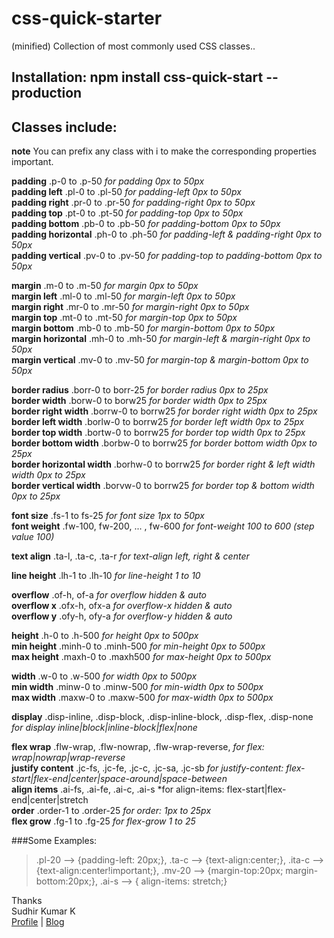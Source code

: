 # css-quick-starter
(minified) Collection of most commonly used CSS classes..   

## Installation: npm install css-quick-start --production   
## Classes include:   

  **note** You can prefix any class with i to make the corresponding properties important.   

  **padding** .p-0 to .p-50 *for padding 0px to 50px*   
  **padding left** .pl-0 to .pl-50 *for padding-left 0px to 50px*   
  **padding right** .pr-0 to .pr-50 *for padding-right 0px to 50px*   
  **padding top** .pt-0 to .pt-50 *for padding-top 0px to 50px*   
  **padding bottom** .pb-0 to .pb-50 *for padding-bottom 0px to 50px*   
  **padding horizontal** .ph-0 to .ph-50 *for padding-left & padding-right 0px to 50px*   
  **padding vertical** .pv-0 to .pv-50 *for padding-top to padding-bottom 0px to 50px*   

  **margin** .m-0 to .m-50 *for margin 0px to 50px*   
  **margin left** .ml-0 to .ml-50 *for margin-left 0px to 50px*   
  **margin right** .mr-0 to .mr-50 *for margin-right 0px to 50px*   
  **margin top** .mt-0 to .mt-50 *for margin-top 0px to 50px*   
  **margin bottom** .mb-0 to .mb-50 *for margin-bottom 0px to 50px*   
  **margin horizontal** .mh-0 to .mh-50 *for margin-left & margin-right 0px to 50px*   
  **margin vertical** .mv-0 to .mv-50 *for margin-top & margin-bottom 0px to 50px*   

  **border radius** .borr-0 to borr-25 *for border radius 0px to 25px*   
  **border width** .borw-0 to borw25 *for border width 0px to 25px*   
  **border right width** .borrw-0 to borrw25 *for border right width 0px to 25px*    
  **border left width** .borlw-0 to borrw25 *for border left width 0px to 25px*    
  **border top width** .bortw-0 to borrw25 *for border top width 0px to 25px*    
  **border bottom width** .borbw-0 to borrw25 *for border bottom width 0px to 25px*    
  **border horizontal width** .borhw-0 to borrw25 *for border right  & left width width 0px to 25px*    
  **border vertical width** .borvw-0 to borrw25 *for border top & bottom width 0px to 25px*    

  **font size** .fs-1 to fs-25 *for font size 1px to 50px*   
  **font weight** .fw-100, fw-200, ... , fw-600 *for font-weight 100 to 600 (step value 100)*   

  **text align** .ta-l, .ta-c, .ta-r *for text-align left, right & center*   

  **line height** .lh-1 to .lh-10 *for line-height 1 to 10*   

  **overflow** .of-h, of-a *for overflow hidden & auto*   
  **overflow x** .ofx-h, ofx-a *for overflow-x hidden & auto*   
  **overflow y** .ofy-h, ofy-a *for overflow-y hidden & auto*   

  **height** .h-0 to .h-500 *for height 0px to 500px*   
  **min height** .minh-0 to .minh-500 *for min-height 0px to 500px*   
  **max height** .maxh-0 to .maxh500 *for max-height 0px to 500px*   

  **width** .w-0 to .w-500 *for width 0px to 500px*   
  **min width** .minw-0 to .minw-500 *for min-width 0px to 500px*   
  **max width** .maxw-0 to .maxw-500 *for max-width 0px to 500px*   

  **display** .disp-inline, .disp-block, .disp-inline-block, .disp-flex, .disp-none *for display inline|block|inline-block|flex|none*     

  **flex wrap** .flw-wrap, .flw-nowrap, .flw-wrap-reverse, *for flex: wrap|nowrap|wrap-reverse*   
  **justify content**  .jc-fs, .jc-fe, .jc-c, .jc-sa, .jc-sb *for justify-content: flex-start|flex-end|center|space-around|space-between*   
  **align items** .ai-fs, .ai-fe, .ai-c, .ai-s *for align-items: flex-start|flex-end|center|stretch   
  **order** .order-1 to .order-25 *for order: 1px to 25px*   
  **flex grow** .fg-1 to .fg-25 *for flex-grow 1 to 25*   

  ###Some Examples:   
  > .pl-20 --> {padding-left: 20px;}, .ta-c --> {text-align:center;}, .ita-c --> {text-align:center!important;}, .mv-20 --> {margin-top:20px; margin-bottom:20px;}, .ai-s --> { align-items: stretch;}   


  Thanks   
  Sudhir Kumar K    
  [Profile](sudhir-kumar-k.github.io) | [Blog](codexplore.blogspot.com)   
  
<!--
-- Future tasks: to add fractional step value to line-height. 
-- margin, margin left,right,top,bottom,left-right,top-bottom 0px to 100px.
-- border radius 0px to 50px.
-- border width,left,right,top,bottom,left-right,top-bottom 0px to 50px
-- font-size 0px to 100px.
-- font-weight 100 to 600.
-- text-align left, right, center.
-- line-height 0px to 50px.
-- overflow-x :auto
-- overflow-y: auto
-- height, min-height, max-height: 0 to 1500px
-- width, min-width, max-width: 0 to 1500px
-- display block,inline-block,inline,none,flex
-- flex prop (for container): align-items, justify-content, flex-decoration 
-- flex prop (for child): order, flex-grow, flex-shrink  -->
